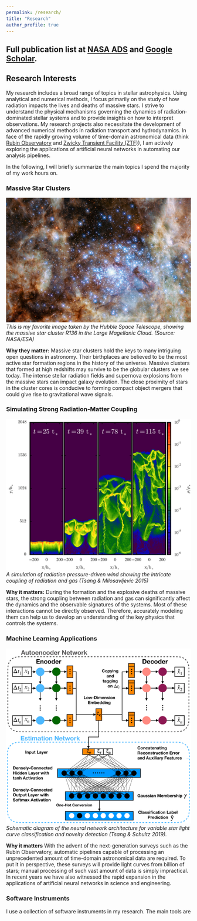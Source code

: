```yaml
---
permalink: /research/
title: "Research"
author_profile: true
---
```


## Full publication list at [NASA ADS](https://ui.adsabs.harvard.edu/user/libraries/tbxiKajfTsSjDC7Ir7sZxA) and [Google Scholar](https://scholar.google.com/citations?user=nGVc2BAAAAAJ&hl=en).

## Research Interests 
My research includes a broad range of topics in stellar astrophysics. Using analytical and numerical methods, I focus primarily on the study of how radiation impacts the lives and deaths of massive stars. I strive to understand the physical mechanisms governing the dynamics of radiation-dominated stellar systems and to provide insights on how to interpret observations. My research projects also necessitate the development of advanced numerical methods in radiation transport and hydrodynamics. In face of the rapidly growing volume of time-domain astronomical data (think [Rubin Observatory](https://www.lsst.org/) and [Zwicky Transient Facility (ZTF)](https://www.ztf.caltech.edu/)), I am actively exploring the applications of artificial neural networks in automating our analysis pipelines. 

In the following, I will briefly summarize the main topics I spend the majority of my work hours on.

### Massive Star Clusters
![R136 Star Cluster in the LMC](/files/R136.jpg) 
*This is my favorite image taken by the Hubble Space Telescope, showing the massive star cluster R136 in the Large Magellanic Cloud. (Source: NASA/ESA)*

**Why they matter:**
Massive star clusters hold the keys to many intriguing open questions in astronomy. Their birthplaces are believed to be the most active star formation regions in the history of the universe. Massive clusters that formed at high redshifts may survive to be the globular clusters we see today. The intense stellar radiation fields and supernova explosions from the massive stars can impact galaxy evolution. The close proximity of stars in the cluster cores is conducive to forming compact object mergers that could give rise to gravitational wave signals.  

### Simulating Strong Radiation-Matter Coupling
![FLASH Levitation Test](/files/FLASH-Levitation.png)
*A simulation of radiation pressure-driven wind showing the intricate coupling of radiation and gas (Tsang & Milosavljevic 2015)*

**Why it matters:**
During the formation and the explosive deaths of massive stars, the strong coupling between radiation and gas can significantly affect the dynamics and the observable signatures of the systems. Most of these interactions cannot be directly observed. Therefore, accurately modeling them can help us to develop an understanding of the key physics that controls the systems.

### Machine Learning Applications
![RNN-GMM Network Schematics](/files/RNN-GMM-schematics.png)
*Schematic diagram of the neural network architecture for variable star light curve classification and novelty detection (Tsang & Schultz 2019).*

**Why it matters**
With the advent of the next-generation surveys such as the Rubin Observatory, automatic pipelines capable of processing an unprecedented amount of time-domain astronomical data are required. To put it in perspective, these surveys will provide light curves from billion of stars; manual processing of such vast amount of data is simply impractical. In recent years we have also witnessed the rapid expansion in the applications of artificial neural networks in science and engineering. 

<!--https://github.com/bthtsang/DeepClassifierNoveltyDetection -->


### Software Instruments
I use a collection of software instruments in my research. The main tools are 
